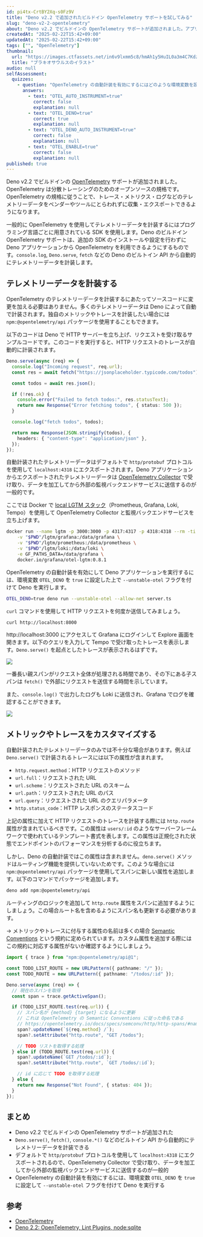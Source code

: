 ```yaml
---
id: pi4tx-CrtBY2Xq-s0Fz9V
title: "Deno v2.2 で追加されたビルドイン OpenTelemetry サポートを試してみる"
slug: "deno-v2-2-opentelemetry"
about: "Deno v2.2 でビルドインの OpenTelemetry サポートが追加されました。アプリケーションのコードに変更を加えることなく、Deno のビルトイン API から自動的にテレメトリーデータを計装できるようになります。"
createdAt: "2025-02-22T15:42+09:00"
updatedAt: "2025-02-22T15:42+09:00"
tags: ["", "OpenTelemetry"]
thumbnail:
  url: "https://images.ctfassets.net/in6v9lxmm5c8/hmAh1y5HuIL0a3m4C7Kdz/dbc016aeb3125aa3c81c5994bc92d7a8/cute_brachiosaurus_8065.png"
  title: "ブラキオサウルスのイラスト"
audio: null
selfAssessment:
  quizzes:
    - question: "OpenTelemetry の自動計装を有効にするにはどのような環境変数を設定する必要があるか？"
      answers:
        - text: "OTEL_AUTO_INSTRUMENT=true"
          correct: false
          explanation: null
        - text: "OTEL_DENO=true"
          correct: true
          explanation: null
        - text: "OTEL_DENO_AUTO_INSTRUMENT=true"
          correct: false
          explanation: null
        - text: "OTEL_ENABLE=true"
          correct: false
          explanation: null
published: true
---
```

Deno v2.2 でビルドインの [OpenTelemetry](https://opentelemetry.io/) サポートが追加されました。OpenTelemetry は分散トレーシングのためのオープンソースの規格です。OpenTelemetry の規格に従うことで、トレース・メトリクス・ログなどのテレメトリーデータをベンダーやツールにとらわれずに収集・エクスポートできるようになります。

一般的に OpenTelemetry を使用してテレメトリーデータを計装するにはプログラミング言語ごとに用意されている SDK を使用します。Deno のビルドイン OpenTelemetry サポートは、追加の SDK のインストールや設定を行わずに Deno アプリケーションから OpenTelemetry を利用できるようにするものです。`console.log`, `Deno.serve`, `fetch` などの Deno のビルトイン API から自動的にテレメトリーデータを計装します。

## テレメトリーデータを計装する

OpenTelemetry のテレメトリーデータを計装するにあたってソースコードに変更を加える必要はありません。多くのテレメトリーデータは Deno によって自動で計装されます。独自のメトリックやトレースを計装したい場合には `npm:@opentelemetry/api` パッケージを使用することもできます。

以下のコードは Deno で HTTP サーバーを立ち上げ、リクエストを受け取るサンプルコードです。このコードを実行すると、HTTP リクエストのトレースが自動的に計装されます。

```ts:server.ts
Deno.serve(async (req) => {
  console.log("Incoming request", req.url);
  const res = await fetch("https://jsonplaceholder.typicode.com/todos");

  const todos = await res.json();

  if (!res.ok) {
    console.error("Failed to fetch todos:", res.statusText);
    return new Response("Error fetching todos", { status: 500 });
  }

  console.log("fetch todos", todos);

  return new Response(JSON.stringify(todos), {
    headers: { "content-type": "application/json" },
  });
});
```

自動計装されたテレメトリーデータはデフォルトで `http/protobuf` プロトコルを使用して `localhost:4318` にエクスポートされます。Deno アプリケーションからエクスポートされたテレメトリーデータは [OpenTelemetry Collector](https://opentelemetry.io/docs/collector/) で受け取り、データを加工してから外部の監視バックエンドサービスに送信するのが一般的です。

ここでは Docker で [local LGTM スタック](https://github.com/grafana/docker-otel-lgtm/tree/main?tab=readme-ov-file)（Prometheus, Grafana, Loki, Tempo）を使用して OpenTelemetry Collector と監視バックエンドサービスを立ち上げます。

```bash
docker run --name lgtm -p 3000:3000 -p 4317:4317 -p 4318:4318 --rm -ti \
	-v "$PWD"/lgtm/grafana:/data/grafana \
	-v "$PWD"/lgtm/prometheus:/data/prometheus \
	-v "$PWD"/lgtm/loki:/data/loki \
	-e GF_PATHS_DATA=/data/grafana \
	docker.io/grafana/otel-lgtm:0.8.1
``` 

OpenTelemetry の自動計装を有効にして Deno アプリケーションを実行するには、環境変数 `OTEL_DENO` を `true` に設定した上で
 `--unstable-otel` フラグを付けて Deno を実行します。

```bash
OTEL_DENO=true deno run --unstable-otel --allow-net server.ts
```

`curl` コマンドを使用して HTTP リクエストを何度か送信してみましょう。

```bash
curl http://localhost:8000
```

http://localhost:3000 にアクセスして Grafana にログインして Explore 画面を開きます。以下のクエリを入力して Tempo で受け取ったトレースを表示します。`Deno.serve()` を起点としたトレースが表示されるはずです。

![](https://images.ctfassets.net/in6v9lxmm5c8/2j2uBI1hcf8yt21TF8HjNb/8bb51f2ac63a09f92c1c629457d03fcd/%E3%82%B9%E3%82%AF%E3%83%AA%E3%83%BC%E3%83%B3%E3%82%B7%E3%83%A7%E3%83%83%E3%83%88_2025-02-21_19.18.07.png)


一番長い親スパンがリクエスト全体が処理される時間であり、その下にある子スパンは `fetch()` で外部にリクエストを送信する時間を示しています。

また、`console.log()` で出力したログも Loki に送信され、Grafana でログを確認することができます。

![](https://images.ctfassets.net/in6v9lxmm5c8/17PIiU0hxBqdimAZ8KC6Qd/c5d26130d1bb1a01cbb5f2ede55a25c2/%E3%82%B9%E3%82%AF%E3%83%AA%E3%83%BC%E3%83%B3%E3%82%B7%E3%83%A7%E3%83%83%E3%83%88_2025-02-21_19.22.00.png)

## メトリックやトレースをカスタマイズする

自動計装されたテレメトリーデータのみでは不十分な場合があります。例えば `Deno.serve()` で計装されるトレースには以下の属性が含まれます。

- `http.request.method`：HTTP リクエストのメソッド
- `url.full`：リクエストされた URL
- `url.scheme`：リクエストされた URL のスキーム
- `url.path`：リクエストされた URL のパス
- `url.query`：リクエストされた URL のクエリパラメータ
- `http.status_code`：HTTP レスポンスのステータスコード

上記の属性に加えて HTTP リクエストのトレースを計装する際には `http.route` 属性が含まれているべきです。この属性は `users/:id` のようなサーバーフレームワークで使われているテンプレート書式を表します。この属性は正規化された状態でエンドポイントのパフォーマンスを分析するのに役立ちます。

しかし、Deno の自動計装ではこの属性は含まれません。`deno.serve()` メソッドはルーティング機能を提供していないためです。このような場合には `npm:@opentelemetry/api` パッケージを使用してスパンに新しい属性を追加します。以下のコマンドでパッケージを追加します。

```bash
deno add npm:@opentelemetry/api
```

ルーティングのロジックを追加して `http.route` 属性をスパンに追加するようにしましょう。この場合ルート名を含めるようにスパン名も更新する必要があります。

-> メトリックやトレースに付与する属性の名前は多くの場合 [Semantic Conventions](https://opentelemetry.io/docs/specs/semconv/) という規約に定められています。カスタム属性を追加する際にはこの規約に対応する属性がないか確認するようにしましょう。

```ts:server.ts
import { trace } from "npm:@opentelemetry/api@1";

const TODO_LIST_ROUTE = new URLPattern({ pathname: "/" });
const TODO_ROUTE = new URLPattern({ pathname: "/todos/:id" });

Deno.serve(async (req) => {
  // 現在のスパンを取得
  const span = trace.getActiveSpan();

  if (TODO_LIST_ROUTE.test(req.url)) {
    // スパン名が {method} {target} になるように更新
    // これは OpenTelemetry の Semantic Conventions に従った命名である
    // https://opentelemetry.io/docs/specs/semconv/http/http-spans/#name
    span?.updateName(`${req.method} /`);
    span?.setAttribute("http.route", "GET /todos");

    // TODO リストを取得する処理
  } else if (TODO_ROUTE.test(req.url)) {
    span?.updateName(`GET /todos/:id`);
    span?.setAttribute("http.route", `GET /todos/:id`);

    // id に応じて TODO を取得する処理
  } else {
    return new Response("Not Found", { status: 404 });
  }
});
```

## まとめ

- Deno v2.2 でビルドインの OpenTelemetry サポートが追加された
- `Deno.serve()`, `fetch()`, `console.*()` などのビルトイン API から自動的にテレメトリーデータを計装できる
- デフォルトで `http/protobuf` プロトコルを使用して `localhost:4318` にエクスポートされるので、OpenTelemetry Collector で受け取り、データを加工してから外部の監視バックエンドサービスに送信するのが一般的
- OpenTelemetry の自動計装を有効にするには、環境変数 `OTEL_DENO` を `true` に設定して `--unstable-otel` フラグを付けて Deno を実行する

## 参考

- [OpenTelemetry](https://docs.deno.com/runtime/fundamentals/open_telemetry/)
- [Deno 2.2: OpenTelemetry, Lint Plugins, node:sqlite](https://deno.com/blog/v2.2)
